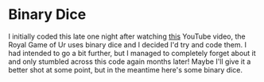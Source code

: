 # Binary Dice

I initially coded this late one night after watching [this](https://www.youtube.com/watch?v=WZskjLq040I) YouTube video, the Royal Game of Ur uses binary dice and I decided I'd try and code them.  I had intended to go a bit further, but I managed to completely forget about it and only stumbled across this code again months later!  Maybe I'll give it a better shot at some point, but in the meantime here's some binary dice.
